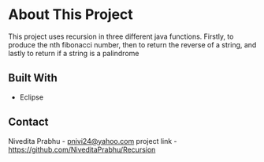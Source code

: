 # About This Project
This project uses recursion in three different java functions. Firstly, to produce the nth fibonacci number, 
then to return the reverse of a string, and lastly to return if a string is a palindrome

## Built With
- Eclipse

## Contact
Nivedita Prabhu - pnivi24@yahoo.com
project link - https://github.com/NiveditaPrabhu/Recursion

